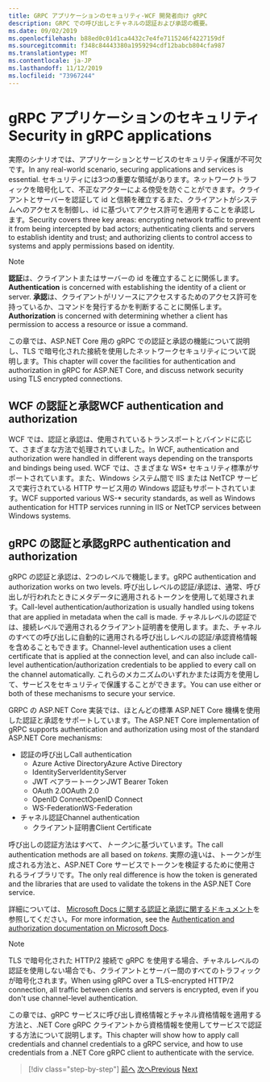 ```yaml
---
title: GRPC アプリケーションのセキュリティ-WCF 開発者向け gRPC
description: GRPC での呼び出しとチャネルの認証および承認の概要。
ms.date: 09/02/2019
ms.openlocfilehash: b88ed0c01d1ca4432c7e4fe7115246f4227159df
ms.sourcegitcommit: f348c84443380a1959294cdf12babcb804cfa987
ms.translationtype: MT
ms.contentlocale: ja-JP
ms.lasthandoff: 11/12/2019
ms.locfileid: "73967244"
---
```

# <a name="security-in-grpc-applications"></a><span data-ttu-id="afd8f-103">gRPC アプリケーションのセキュリティ</span><span class="sxs-lookup"><span data-stu-id="afd8f-103">Security in gRPC applications</span></span>

<span data-ttu-id="afd8f-104">実際のシナリオでは、アプリケーションとサービスのセキュリティ保護が不可欠です。</span><span class="sxs-lookup"><span data-stu-id="afd8f-104">In any real-world scenario, securing applications and services is essential.</span></span> <span data-ttu-id="afd8f-105">セキュリティには3つの重要な領域があります。ネットワークトラフィックを暗号化して、不正なアクターによる傍受を防ぐことができます。クライアントとサーバーを認証して id と信頼を確立するまた、クライアントがシステムへのアクセスを制御し、id に基づいてアクセス許可を適用することを承認します。</span><span class="sxs-lookup"><span data-stu-id="afd8f-105">Security covers three key areas: encrypting network traffic to prevent it from being intercepted by bad actors; authenticating clients and servers to establish identity and trust; and authorizing clients to control access to systems and apply permissions based on identity.</span></span>

> [!NOTE]
> <span data-ttu-id="afd8f-106">**認証**は、クライアントまたはサーバーの id を確立することに関係します。</span><span class="sxs-lookup"><span data-stu-id="afd8f-106">**Authentication** is concerned with establishing the identity of a client or server.</span></span> <span data-ttu-id="afd8f-107">**承認**は、クライアントがリソースにアクセスするためのアクセス許可を持っているか、コマンドを発行するかを判断することに関係します。</span><span class="sxs-lookup"><span data-stu-id="afd8f-107">**Authorization** is concerned with determining whether a client has permission to access a resource or issue a command.</span></span>

<span data-ttu-id="afd8f-108">この章では、ASP.NET Core 用の gRPC での認証と承認の機能について説明し、TLS で暗号化された接続を使用したネットワークセキュリティについて説明します。</span><span class="sxs-lookup"><span data-stu-id="afd8f-108">This chapter will cover the facilities for authentication and authorization in gRPC for ASP.NET Core, and discuss network security using TLS encrypted connections.</span></span>

## <a name="wcf-authentication-and-authorization"></a><span data-ttu-id="afd8f-109">WCF の認証と承認</span><span class="sxs-lookup"><span data-stu-id="afd8f-109">WCF authentication and authorization</span></span>

<span data-ttu-id="afd8f-110">WCF では、認証と承認は、使用されているトランスポートとバインドに応じて、さまざまな方法で処理されていました。</span><span class="sxs-lookup"><span data-stu-id="afd8f-110">In WCF, authentication and authorization were handled in different ways depending on the transports and bindings being used.</span></span> <span data-ttu-id="afd8f-111">WCF では、さまざまな WS\* セキュリティ標準がサポートされています。また、Windows システム間で IIS または NetTCP サービスで実行されている HTTP サービス用の Windows 認証もサポートされています。</span><span class="sxs-lookup"><span data-stu-id="afd8f-111">WCF supported various WS-\* security standards, as well as Windows authentication for HTTP services running in IIS or NetTCP services between Windows systems.</span></span>

## <a name="grpc-authentication-and-authorization"></a><span data-ttu-id="afd8f-112">gRPC の認証と承認</span><span class="sxs-lookup"><span data-stu-id="afd8f-112">gRPC authentication and authorization</span></span>

<span data-ttu-id="afd8f-113">gRPC の認証と承認は、2つのレベルで機能します。</span><span class="sxs-lookup"><span data-stu-id="afd8f-113">gRPC authentication and authorization works on two levels.</span></span> <span data-ttu-id="afd8f-114">呼び出しレベルの認証/承認は、通常、呼び出しが行われたときにメタデータに適用されるトークンを使用して処理されます。</span><span class="sxs-lookup"><span data-stu-id="afd8f-114">Call-level authentication/authorization is usually handled using tokens that are applied in metadata when the call is made.</span></span> <span data-ttu-id="afd8f-115">チャネルレベルの認証では、接続レベルで適用されるクライアント証明書を使用します。また、チャネルのすべての呼び出しに自動的に適用される呼び出しレベルの認証/承認資格情報を含めることもできます。</span><span class="sxs-lookup"><span data-stu-id="afd8f-115">Channel-level authentication uses a client certificate that is applied at the connection level, and can also include call-level authentication/authorization credentials to be applied to every call on the channel automatically.</span></span> <span data-ttu-id="afd8f-116">これらのメカニズムのいずれかまたは両方を使用して、サービスをセキュリティで保護することができます。</span><span class="sxs-lookup"><span data-stu-id="afd8f-116">You can use either or both of these mechanisms to secure your service.</span></span>

<span data-ttu-id="afd8f-117">GRPC の ASP.NET Core 実装では、ほとんどの標準 ASP.NET Core 機構を使用した認証と承認をサポートしています。</span><span class="sxs-lookup"><span data-stu-id="afd8f-117">The ASP.NET Core implementation of gRPC supports authentication and authorization using most of the standard ASP.NET Core mechanisms:</span></span>

- <span data-ttu-id="afd8f-118">認証の呼び出し</span><span class="sxs-lookup"><span data-stu-id="afd8f-118">Call authentication</span></span>
  - <span data-ttu-id="afd8f-119">Azure Active Directory</span><span class="sxs-lookup"><span data-stu-id="afd8f-119">Azure Active Directory</span></span>
  - <span data-ttu-id="afd8f-120">IdentityServer</span><span class="sxs-lookup"><span data-stu-id="afd8f-120">IdentityServer</span></span>
  - <span data-ttu-id="afd8f-121">JWT ベアラートークン</span><span class="sxs-lookup"><span data-stu-id="afd8f-121">JWT Bearer Token</span></span>
  - <span data-ttu-id="afd8f-122">OAuth 2.0</span><span class="sxs-lookup"><span data-stu-id="afd8f-122">OAuth 2.0</span></span>
  - <span data-ttu-id="afd8f-123">OpenID Connect</span><span class="sxs-lookup"><span data-stu-id="afd8f-123">OpenID Connect</span></span>
  - <span data-ttu-id="afd8f-124">WS-Federation</span><span class="sxs-lookup"><span data-stu-id="afd8f-124">WS-Federation</span></span>
- <span data-ttu-id="afd8f-125">チャネル認証</span><span class="sxs-lookup"><span data-stu-id="afd8f-125">Channel authentication</span></span>
  - <span data-ttu-id="afd8f-126">クライアント証明書</span><span class="sxs-lookup"><span data-stu-id="afd8f-126">Client Certificate</span></span>

<span data-ttu-id="afd8f-127">呼び出しの認証方法はすべて、*トークン*に基づいています。</span><span class="sxs-lookup"><span data-stu-id="afd8f-127">The call authentication methods are all based on *tokens*.</span></span> <span data-ttu-id="afd8f-128">実際の違いは、トークンが生成される方法と、ASP.NET Core サービスでトークンを検証するために使用されるライブラリです。</span><span class="sxs-lookup"><span data-stu-id="afd8f-128">The only real difference is how the token is generated and the libraries that are used to validate the tokens in the ASP.NET Core service.</span></span>

<span data-ttu-id="afd8f-129">詳細については、 [Microsoft Docs に関する認証と承認に関するドキュメント](https://docs.microsoft.com/aspnet/core/grpc/authn-and-authz?view=aspnetcore-3.0)を参照してください。</span><span class="sxs-lookup"><span data-stu-id="afd8f-129">For more information, see the [Authentication and authorization documentation on Microsoft Docs](https://docs.microsoft.com/aspnet/core/grpc/authn-and-authz?view=aspnetcore-3.0).</span></span>

> [!NOTE]
> <span data-ttu-id="afd8f-130">TLS で暗号化された HTTP/2 接続で gRPC を使用する場合、チャネルレベルの認証を使用しない場合でも、クライアントとサーバー間のすべてのトラフィックが暗号化されます。</span><span class="sxs-lookup"><span data-stu-id="afd8f-130">When using gRPC over a TLS-encrypted HTTP/2 connection, all traffic between clients and servers is encrypted, even if you don't use channel-level authentication.</span></span>

<span data-ttu-id="afd8f-131">この章では、gRPC サービスに呼び出し資格情報とチャネル資格情報を適用する方法と、.NET Core gRPC クライアントから資格情報を使用してサービスで認証する方法について説明します。</span><span class="sxs-lookup"><span data-stu-id="afd8f-131">This chapter will show how to apply call credentials and channel credentials to a gRPC service, and how to use credentials from a .NET Core gRPC client to authenticate with the service.</span></span>

>[!div class="step-by-step"]
><span data-ttu-id="afd8f-132">[前へ](client-libraries.md)
>[次へ](call-credentials.md)</span><span class="sxs-lookup"><span data-stu-id="afd8f-132">[Previous](client-libraries.md)
[Next](call-credentials.md)</span></span>
